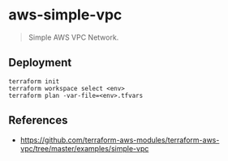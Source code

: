 # aws-simple-vpc
> Simple AWS VPC Network.


## Deployment
```
terraform init
terraform workspace select <env>
terraform plan -var-file=<env>.tfvars
```


## References
* https://github.com/terraform-aws-modules/terraform-aws-vpc/tree/master/examples/simple-vpc
